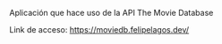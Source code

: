 Aplicación que hace uso de la API The Movie Database

Link de acceso: https://moviedb.felipelagos.dev/

